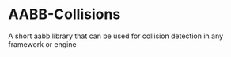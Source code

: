 # AABB-Collisions
A short aabb library that can be used for collision detection in any framework or engine
